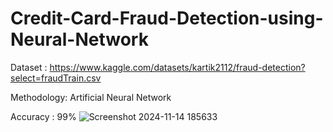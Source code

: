 # Credit-Card-Fraud-Detection-using-Neural-Network
Dataset : https://www.kaggle.com/datasets/kartik2112/fraud-detection?select=fraudTrain.csv

Methodology: Artificial Neural Network

Accuracy : 99%
![Screenshot 2024-11-14 185633](https://github.com/user-attachments/assets/3882cf69-8599-4de4-a28d-7d9319fc40e1)
